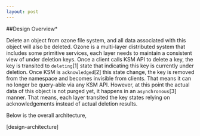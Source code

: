 ```yaml
---
layout: post
---
```


##Design Overview*

Delete an object from ozone file system, and all data associated with this object will also be deleted. Ozone is a multi-layer distributed system that includes some primitive services, each layer needs to maintain a consistent view of under deletion keys.
Once a client calls KSM API to delete a key, the key is transited to `deleting`[1] state that indicating this key is currently under deletion. Once KSM is `acknowledged`[2] this state change, the key is removed from the namespace and becomes invisible from clients. That means it can no longer be query-able via any KSM API. However, at this point the actual data of this object is not purged yet, it happens in an `asynchronous`[3] manner. That means, each layer transited the key states relying on acknowledgements instead of actual deletion results.

Below is the overall architecture,

[design-architecture]
